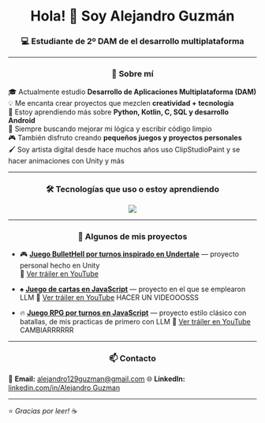 
<!-- Encabezado animado -->
<h1 align="center">Hola! 👋 Soy Alejandro Guzmán</a></h1>
<h3 align="center">💻 Estudiante de 2º DAM de el desarrollo multiplataforma </h3>

---

<h3 align="center">🌱 Sobre mí</h3>



🎓 Actualmente estudio **Desarrollo de Aplicaciones Multiplataforma (DAM)**  
💡 Me encanta crear proyectos que mezclen **creatividad + tecnología**  
🔭 Estoy aprendiendo más sobre **Python, Kotlin, C, SQL y desarrollo Android**  
🧠 Siempre buscando mejorar mi lógica y escribir código limpio  
🎮 También disfruto creando **pequeños juegos y proyectos personales**  
🖌️ Soy artista digital desde hace muchos años uso ClipStudioPaint y se hacer animaciones con Unity y más

---

<h3 align="center">🛠️ Tecnologías que uso o estoy aprendiendo </h3>



<p align="center">
  <img src="https://skillicons.dev/icons?i=java,kotlin,androidstudio,python,html,css,javascript,git,github,vscode,unity&theme=dark" />
</p>

---

<h3 align="center">🚀 Algunos de mis proyectos</h3>



- 🎮 **[Juego BulletHell por turnos inspirado en Undertale](https://xezardev.itch.io/vs-arial)** — proyecto personal hecho en Unity  
        🎥 [Ver tráiler en YouTube](https://www.youtube.com/watch?v=wYf0X51STp4)

- ♠️ **[Juego de cartas en JavaScript](#)** — proyecto en el que se emplearon LLM
       🎥 [Ver tráiler en YouTube](https://www.youtube.com/watch?v=wYf0X51STp4) HACER UN VIDEOOOSSS
  
- 🔥 **[Juego RPG por turnos en JavaScript](https://juegorpg.vercel.app)** — proyecto estilo clásico con batallas, de mis practicas de primero con LLM
      🎥 [Ver tráiler en YouTube](https://www.youtube.com/watch?v=wYf0X51STp4) CAMBIARRRRRR


---

<h3 align="center">📫 Contacto</h3>



📧 **Email:** alejandro129guzman@gmail.com 
🌐 **LinkedIn:** [linkedin.com/in/Alejandro Guzman](https://www.linkedin.com/in/alejandro-guzman-a54b202a6) 

---

⭐ *Gracias por leer!* ☕


